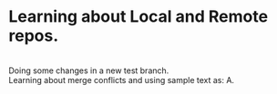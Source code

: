 # Learning about Local and Remote repos.

<br>
Doing some changes in a new test branch. 
<br>
Learning about merge conflicts and using sample text as: A.

